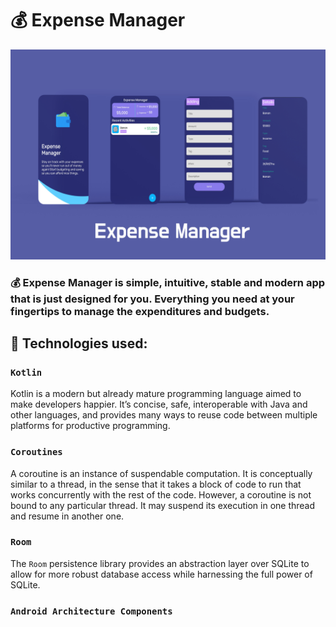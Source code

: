 # 💰 Expense Manager
<img src="https://github.com/behzod1996/ExpenseManager/blob/master/Expense-Manager-Mock-Up.jpg" width="max-width;"/>

### 💰 Expense Manager is simple, intuitive, stable and modern app that is just designed for you. Everything you need at your fingertips to manage the expenditures and budgets.

## 📄 Technologies used:
### `Kotlin`
Kotlin is a modern but already mature programming language aimed to make developers happier. It’s concise, safe, interoperable with Java and other languages, and provides many ways to reuse code between multiple platforms for productive programming.
### `Coroutines`
A coroutine is an instance of suspendable computation. It is conceptually similar to a thread, in the sense that it takes a block of code to run that works concurrently with the rest of the code. However, a coroutine is not bound to any particular thread. It may suspend its execution in one thread and resume in another one.
### `Room`
The `Room`  persistence library provides an abstraction layer over SQLite to allow for more robust database access while harnessing the full power of SQLite.
### `Android Architecture Components`
